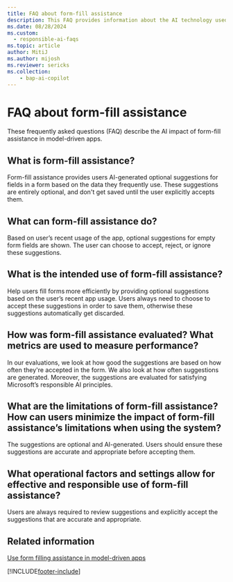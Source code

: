 ```yaml
---
title: FAQ about form-fill assistance
description: This FAQ provides information about the AI technology used in the form-fill assistance feature with key considerations and details about how AI is used, how it was tested and evaluated, and any specific limitations.
ms.date: 08/28/2024
ms.custom: 
  - responsible-ai-faqs
ms.topic: article
author: MitiJ
ms.author: mijosh 
ms.reviewer: sericks
ms.collection: 
    - bap-ai-copilot 
---
```


# FAQ about form-fill assistance

These frequently asked questions (FAQ) describe the AI impact of form-fill assistance in model-driven apps.

## What is form-fill assistance?  

Form-fill assistance provides users AI-generated optional suggestions for fields in a form based on the data they frequently use. These suggestions are entirely optional, and don't get saved until the user explicitly accepts them. 

## What can form-fill assistance do?   

Based on user’s recent usage of the app, optional suggestions for empty form fields are shown. The user can choose to accept, reject, or ignore these suggestions. 

## What is the intended use of form-fill assistance?

Help users fill forms more efficiently by providing optional suggestions based on the user’s recent app usage. Users always need to choose to accept these suggestions in order to save them, otherwise these suggestions automatically get discarded. 

## How was form-fill assistance evaluated? What metrics are used to measure performance?  

In our evaluations, we look at how good the suggestions are based on how often they're accepted in the form. We also look at how often suggestions are generated. Moreover, the suggestions are evaluated for satisfying Microsoft’s responsible AI principles. 

## What are the limitations of form-fill assistance? How can users minimize the impact of form-fill assistance’s limitations when using the system?  

The suggestions are optional and AI-generated. Users should ensure these suggestions are accurate and appropriate before accepting them. 

## What operational factors and settings allow for effective and responsible use of form-fill assistance?  

Users are always required to review suggestions and explicitly accept the suggestions that are accurate and appropriate. 

## Related information

[Use form filling assistance in model-driven apps](../../user/form-filling-assistance.md)
 
[!INCLUDE[footer-include](../../includes/footer-banner.md)]
